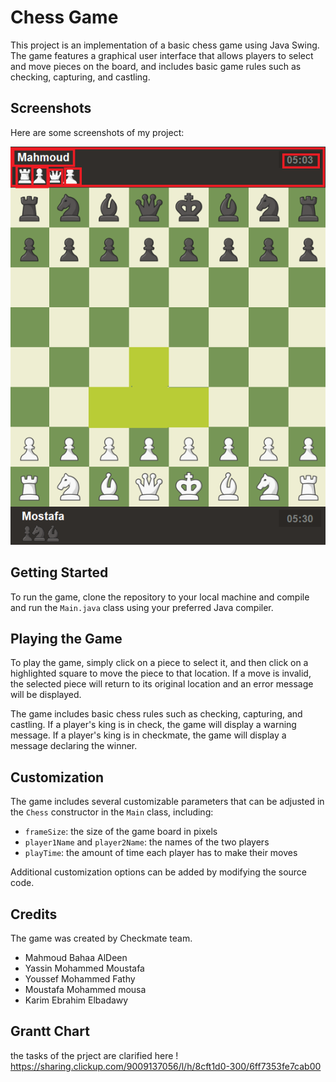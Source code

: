 # Chess Game 

This project is an implementation of a basic chess game using Java Swing. The game features a graphical user interface that allows players to select and move pieces on the board, and includes basic game rules such as checking, capturing, and castling.

## Screenshots

Here are some screenshots of my project:

![Screenshot 1](/1_deliverables/chess_table.png)

## Getting Started

To run the game, clone the repository to your local machine and compile and run the `Main.java` class using your preferred Java compiler.

## Playing the Game

To play the game, simply click on a piece to select it, and then click on a highlighted square to move the piece to that location. If a move is invalid, the selected piece will return to its original location and an error message will be displayed. 

The game includes basic chess rules such as checking, capturing, and castling. If a player's king is in check, the game will display a warning message. If a player's king is in checkmate, the game will display a message declaring the winner.

## Customization

The game includes several customizable parameters that can be adjusted in the `Chess` constructor in the `Main` class, including:

- `frameSize`: the size of the game board in pixels
- `player1Name` and `player2Name`: the names of the two players
- `playTime`: the amount of time each player has to make their moves

Additional customization options can be added by modifying the source code.

## Credits

The game was created by Checkmate team.
- Mahmoud Bahaa AlDeen
- Yassin Mohammed Moustafa
- Youssef Mohammed Fathy
- Moustafa Mohammed mousa
- Karim Ebrahim Elbadawy

## Grantt Chart
the tasks of the prject are clarified here !
https://sharing.clickup.com/9009137056/l/h/8cft1d0-300/6ff7353fe7cab00
